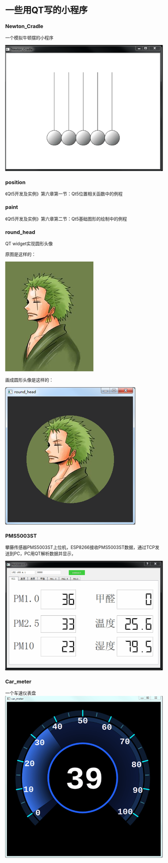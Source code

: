 # 一些用QT写的小程序

### Newton_Cradle
一个模拟牛顿摆的小程序

![Newton_Cradle](img/newton_cradle.gif)

### position

《Qt5开发及实例》第六章第一节：Qt5位置相关函数中的例程

### paint

《Qt5开发及实例》第六章第二节：Qt5基础图形的绘制中的例程


### round_head
QT widget实现圆形头像

原图是这样的：

![round_head](round_head/001.jpg)

画成圆形头像是这样的：

![round_head](img/round_head/03.png)

### PMS5003ST
 攀藤传感器PMS5003ST上位机，ESP8266接收PMS5003ST数据，通过TCP发送到PC，PC用QT解析数据并显示，

![PMS5003ST](img/PMS5003ST.gif)


###  Car_meter
一个车速仪表盘
![car_meter](img/car_meter.gif)